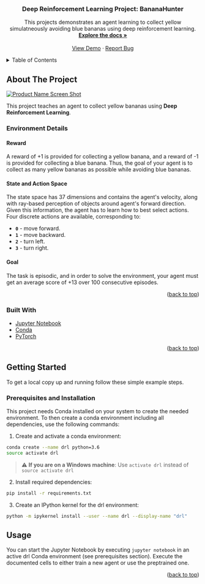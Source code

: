 <div id="top"></div>

<br />
<div align="center">

<h3 align="center">Deep Reinforcement Learning Project: BananaHunter</h3>

  <p align="center">
    This projects demonstrates an agent learning to collect yellow simulatneously avoiding blue bananas using deep reinforcement learning.
    <br />
    <a href="https://github.com/sebastian-kleinschmidt/RL_BananaHunter"><strong>Explore the docs »</strong></a>
    <br />
    <br />
    <a href="https://github.com/sebastian-kleinschmidt/RL_BananaHunter">View Demo</a>
    ·
    <a href="https://github.com/sebastian-kleinschmidt/RL_BananaHunter/issues">Report Bug</a>
  </p>
</div>



<!-- TABLE OF CONTENTS -->
<details>
  <summary>Table of Contents</summary>
  <ol>
    <li>
      <a href="#about-the-project">About The Project</a>
      <ul>
        <li><a href="#built-with">Built With</a></li>
      </ul>
    </li>
    <li>
      <a href="#getting-started">Getting Started</a>
      <ul>
        <li><a href="#prerequisites">Prerequisites</a></li>
      </ul>
    </li>
    <li><a href="#usage">Usage</a></li>
  </ol>
</details>



<!-- ABOUT THE PROJECT -->
## About The Project

[![Product Name Screen Shot][product-screenshot]](https://example.com)

This project teaches an agent to collect yellow bananas using **Deep Reinforcement Learning**.

### Environment Details

#### Reward
A reward of +1 is provided for collecting a yellow banana, and a reward of -1 is provided for collecting a blue banana.  Thus, the goal of your agent is to collect as many yellow bananas as possible while avoiding blue bananas.  

#### State and Action Space
The state space has 37 dimensions and contains the agent's velocity, along with ray-based perception of objects around agent's forward direction.  Given this information, the agent has to learn how to best select actions.  Four discrete actions are available, corresponding to:
- **`0`** - move forward.
- **`1`** - move backward.
- **`2`** - turn left.
- **`3`** - turn right.

#### Goal
The task is episodic, and in order to solve the environment, your agent must get an average score of +13 over 100 consecutive episodes.

<p align="right">(<a href="#top">back to top</a>)</p>

### Built With

* [Jupyter Notebook](https://jupyter.org/)
* [Conda](https://docs.conda.io/)
* [PyTorch](https://pytorch.org/)

<p align="right">(<a href="#top">back to top</a>)</p>



<!-- GETTING STARTED -->
## Getting Started

To get a local copy up and running follow these simple example steps.

### Prerequisites and Installation

This project needs Conda installed on your system to create the needed environment. To then create a conda environment including all dependencies, use the following commands:
1. Create and activate a conda environment:
  ```sh
  conda create --name drl python=3.6
  source activate drl
  ```
> :warning: **If you are on a Windows machine**: Use ```activate drl``` instead of ```source activate drl```

2. Install required dependencies:
  ```sh
  pip install -r requirements.txt
  ```

3. Create an IPython kernel for the drl environment:
  ```sh
  python -m ipykernel install --user --name drl --display-name "drl"
  ```


<!-- USAGE EXAMPLES -->
## Usage
You can start the Jupyter Notebook by executing ```jupyter notebook``` in an active drl Conda environment (see prerequisites section). Execute the documented cells to either train a new agent or use the preptrained one.

<p align="right">(<a href="#top">back to top</a>)</p>

<!-- MARKDOWN LINKS & IMAGES -->
<!-- https://www.markdownguide.org/basic-syntax/#reference-style-links -->
[contributors-shield]: https://github.com/sebastian-kleinschmidt/RL_BananaHunter.svg?style=for-the-badge
[contributors-url]: https://github.com/sebastian-kleinschmidt/RL_BananaHunter/graphs/contributors
[forks-shield]: https://github.com/sebastian-kleinschmidt/RL_BananaHunter.svg?style=for-the-badge
[forks-url]: https://github.com/sebastian-kleinschmidt/RL_BananaHunter/network/members
[stars-shield]: https://github.com/sebastian-kleinschmidt/RL_BananaHunter.svg?style=for-the-badge
[stars-url]: https://github.com/sebastian-kleinschmidt/RL_BananaHunter/stargazers
[issues-shield]: https://github.com/sebastian-kleinschmidt/RL_BananaHunter.svg?style=for-the-badge
[issues-url]: https://github.com/sebastian-kleinschmidt/RL_BananaHunter/issues
[license-shield]: https://github.com/sebastian-kleinschmidt/RL_BananaHunter.svg?style=for-the-badge
[license-url]: https://github.com/sebastian-kleinschmidt/RL_BananaHunter/blob/master/LICENSE.txt
[linkedin-shield]: https://img.shields.io/badge/-LinkedIn-black.svg?style=for-the-badge&logo=linkedin&colorB=555
[linkedin-url]: https://www.linkedin.com/in/sebastiankleinschmidt/
[product-screenshot]: images/BananaHunter.gif